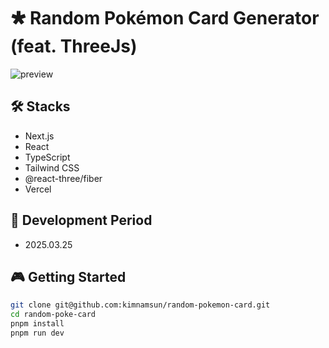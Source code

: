# 🞴 Random Pokémon Card Generator (feat. ThreeJs)

![preview](https://random-pokemon-card.vercel.app/preview.png)

## 🛠️ Stacks

- Next.js
- React
- TypeScript
- Tailwind CSS
- @react-three/fiber
- Vercel

## 📅 Development Period

- 2025.03.25

## 🎮 Getting Started

```bash
git clone git@github.com:kimnamsun/random-pokemon-card.git
cd random-poke-card
pnpm install
pnpm run dev
```
